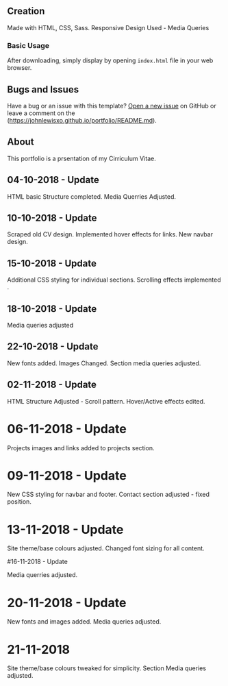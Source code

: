 
## Creation

Made with HTML, CSS, Sass.
Responsive Design Used - Media Queries

### Basic Usage

After downloading, simply display by opening `index.html` file in your web browser.


## Bugs and Issues

Have a bug or an issue with this template? [Open a new issue](https://johnlewisxo.github.io/portfolio/) on GitHub or leave a comment on the (https://johnlewisxo.github.io/portfolio/README.md).

## About

This portfolio is a prsentation of my Cirriculum Vitae.

## 04-10-2018 - Update

HTML basic Structure completed.
Media Querries Adjusted.

## 10-10-2018 - Update

Scraped old CV design.
Implemented hover effects for links.
New navbar design.

## 15-10-2018 - Update

Additional CSS styling for individual sections.
Scrolling effects implemented .

## 18-10-2018 - Update

Media queries adjusted

## 22-10-2018 - Update

New fonts added.
Images Changed.
Section media queries adjusted.

## 02-11-2018 - Update

HTML Structure Adjusted - Scroll pattern.
Hover/Active effects edited.

# 06-11-2018 - Update

Projects images and links added to projects section.

# 09-11-2018 - Update

New CSS styling for navbar and footer.
Contact section adjusted - fixed position.

# 13-11-2018 - Update

Site theme/base colours adjusted.
Changed font sizing for all content.

#16-11-2018 - Update

Media querries adjusted.

# 20-11-2018 - Update

New fonts and images added.
Media queries adjusted.

# 21-11-2018

Site theme/base colours tweaked for simplicity.
Section Media queries adjusted.


